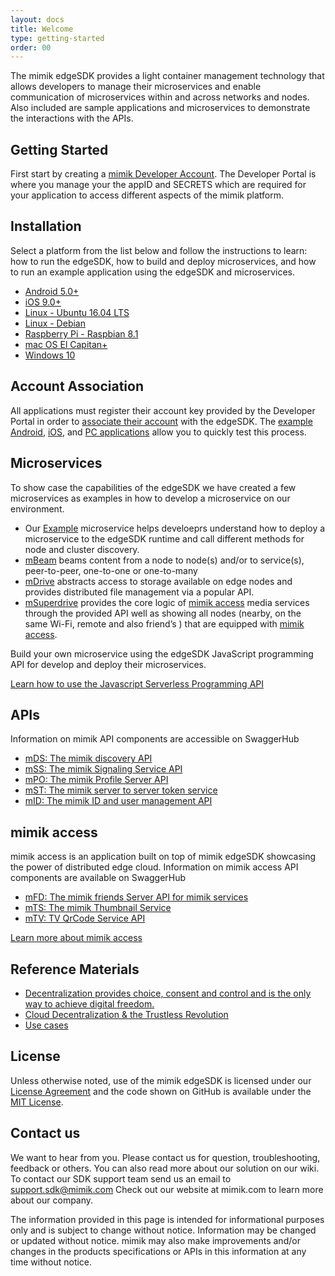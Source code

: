 ```yaml
---
layout: docs
title: Welcome
type: getting-started
order: 00
---
```


The mimik edgeSDK provides a light container management technology that allows developers to manage their microservices and enable communication of microservices within and across networks and nodes. Also included are sample applications and microservices to demonstrate the interactions with the APIs.

## Getting Started

First start by creating a [mimik Developer Account](/docs/1.1.0/getting-started/creating-a-developer-account.html). The Developer Portal is where you manage your the appID and SECRETS which are required for your application to access different aspects of the mimik platform.

## Installation

Select a platform from the list below and follow the instructions to learn: how to run the edgeSDK, how to build and deploy microservices, and how to run an example application using the edgeSDK and microservices.

- [Android 5.0+](/docs/1.1.0/installation/android.html)
- [iOS 9.0+](/docs/1.1.0/installation/ios.html)
- [Linux - Ubuntu 16.04 LTS](/docs/1.1.0/installation/linux-ubuntu.html)
- [Linux - Debian](/docs/1.1.0/installation/linux-debian.html)
- [Raspberry Pi - Raspbian 8.1](/docs/1.1.0/installation/raspberry-pi.html)
- [mac OS El Capitan+](/docs/1.1.0/installation/macos.html)
- [Windows 10](/docs/1.1.0/installation/windows.html)

## Account Association

All applications must register their account key provided by the Developer Portal in order to [associate their account](/docs/1.1.0/getting-started/account-association.html) with the edgeSDK. The [example Android](/docs/1.1.0/example-apps/how-to-run-edgesdk-example-app-on-android.html), [iOS](/docs/1.1.0/example-apps/how-to-run-edgesdk-example-app-on-ios.html), and [PC applications](/docs/1.1.0/example-apps/how-to-run-edgesdk-example-app-on-linux-ubuntu.html) allow you to quickly test this process.

## Microservices

To show case the capabilities of the edgeSDK we have created a few microservices as examples in how to develop a microservice on our environment.

- Our [Example](/docs/1.1.0/microservices/how-to-deploy-example-microservice.html) microservice helps develoeprs understand how to deploy a microservice to the edgeSDK runtime and call different methods for node and cluster discovery.
- [mBeam](/docs/1.1.0/microservices/how-to-deploy-mbeam-microservice.html) beams content from a node to node(s) and/or to service(s), peer-to-peer, one-to-one or one-to-many
- [mDrive](/docs/1.1.0/microservices/how-to-deploy-mdrive-microservice.html) abstracts access to storage available on edge nodes and provides distributed file management via a popular API.
- [mSuperdrive](/docs/1.1.0/microservices/how-to-deploy-msuperdrive-microservice.html) provides the core logic of [mimik access](#access) media services through the provided API well as showing all nodes (nearby, on the same Wi-Fi, remote and also friend’s ) that are equipped with [mimik access](#access).

Build your own microservice using the edgeSDK JavaScript programming API for develop and deploy their microservices.

[Learn how to use the Javascript Serverless Programming API](/docs/1.1.0/resources/how-to-use-mimik-serverless-javascript-programming-api.html)

## APIs

Information on mimik API components are accessible on SwaggerHub

- [mDS: The mimik discovery API](https://app.swaggerhub.com/apis/mimik/mDS)
- [mSS: The mimik Signaling Service API](https://app.swaggerhub.com/apis/mimik/mSS)
- [mPO: The mimik Profile Server API](https://app.swaggerhub.com/apis/mimik/mPO)
- [mST: The mimik server to server token service](https://app.swaggerhub.com/apis/mimik/mST)
- [mID: The mimik ID and user management API](https://app.swaggerhub.com/apis/mimik/mID)

## mimik access

mimik access is an application built on top of mimik edgeSDK showcasing the power of distributed edge cloud. Information on mimik access API components are available on SwaggerHub

- [mFD: The mimik friends Server API for mimik services](https://app.swaggerhub.com/apis/mimik/mFD)
- [mTS: The mimik Thumbnail Service](https://app.swaggerhub.com/apis/mimik/mTS)
- [mTV: TV QrCode Service API](https://app.swaggerhub.com/apis/mimik/mTV)

[Learn more about mimik access](http://access.mimik.com)

## Reference Materials

- [Decentralization provides choice, consent and control and is the only way to achieve digital freedom.](https://mimik.com/siavash-alamouti-keynote-at-ieee-pimrc17)
- [Cloud Decentralization & the Trustless Revolution](https://mimik.com/cloud-decentralization-trustless-revolution)
- [Use cases](https://mimik.com/use-cases)

## License

Unless otherwise noted, use of the mimik edgeSDK is licensed under our [License Agreement](/license.html) and the code shown on GitHub is available under the [MIT License](http://opensource.org/licenses/MIT).

## Contact us

We want to hear from you. Please contact us for question, troubleshooting, feedback or others. You can also read more about our solution on our wiki. To contact our SDK support team send us an email to [support.sdk@mimik.com](mailto:support.sdk@mimik.com) Check out our website at mimik.com to learn more about our company.

The information provided in this page is intended for informational purposes only and is subject to change without notice. Information may be changed or updated without notice. mimik may also make improvements and/or changes in the products specifications or APIs in this information at any time without notice.